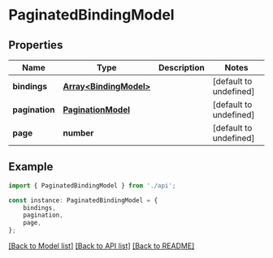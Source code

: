 # PaginatedBindingModel


## Properties

Name | Type | Description | Notes
------------ | ------------- | ------------- | -------------
**bindings** | [**Array&lt;BindingModel&gt;**](BindingModel.md) |  | [default to undefined]
**pagination** | [**PaginationModel**](PaginationModel.md) |  | [default to undefined]
**page** | **number** |  | [default to undefined]

## Example

```typescript
import { PaginatedBindingModel } from './api';

const instance: PaginatedBindingModel = {
    bindings,
    pagination,
    page,
};
```

[[Back to Model list]](../README.md#documentation-for-models) [[Back to API list]](../README.md#documentation-for-api-endpoints) [[Back to README]](../README.md)

